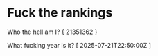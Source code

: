 # Fuck the rankings

Who the hell am I?
{ 21351362 }

What fucking year is it?
[ 2025-07-21T22:50:00Z ]

